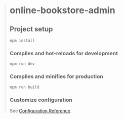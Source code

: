> # online-bookstore-admin
>
> ## Project setup
>
> ```
> npm install
> ```
>
> ### Compiles and hot-reloads for development
>
> ```
> npm run dev
> ```
>
> ### Compiles and minifies for production
>
> ```
> npm run build
> ```
>
> ### Customize configuration
>
> See [Configuration Reference](https://cli.vuejs.org/config/).